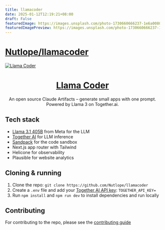 ```yaml
---
title: llamacoder
date: 2025-01-12T12:19:21+08:00
draft: False
featuredImage: https://images.unsplash.com/photo-1730660666237-1e6a008067a9?ixid=M3w0NjAwMjJ8MHwxfHJhbmRvbXx8fHx8fHx8fDE3MzY2NTU1NDB8&ixlib=rb-4.0.3
featuredImagePreview: https://images.unsplash.com/photo-1730660666237-1e6a008067a9?ixid=M3w0NjAwMjJ8MHwxfHJhbmRvbXx8fHx8fHx8fDE3MzY2NTU1NDB8&ixlib=rb-4.0.3
---
```


# [Nutlope/llamacoder](https://github.com/Nutlope/llamacoder)

<a href="https://www.llamacoder.io">
  <img alt="Llama Coder" src="./public/og-image.png">
  <h1 align="center">Llama Coder</h1>
</a>

<p align="center">
  An open source Claude Artifacts – generate small apps with one prompt. Powered by Llama 3 on Together.ai.
</p>

## Tech stack

- [Llama 3.1 405B](https://ai.meta.com/blog/meta-llama-3-1/) from Meta for the LLM
- [Together AI](https://dub.sh/together-ai/?utm_source=example-app&utm_medium=llamacoder&utm_campaign=llamacoder-app-signup) for LLM inference
- [Sandpack](https://sandpack.codesandbox.io/) for the code sandbox
- Next.js app router with Tailwind
- Helicone for observability
- Plausible for website analytics

## Cloning & running

1. Clone the repo: `git clone https://github.com/Nutlope/llamacoder`
2. Create a `.env` file and add your [Together AI API key](https://dub.sh/together-ai/?utm_source=example-app&utm_medium=llamacoder&utm_campaign=llamacoder-app-signup): `TOGETHER_API_KEY=`
3. Run `npm install` and `npm run dev` to install dependencies and run locally

## Contributing

For contributing to the repo, please see the [contributing guide](./CONTRIBUTING.md)
